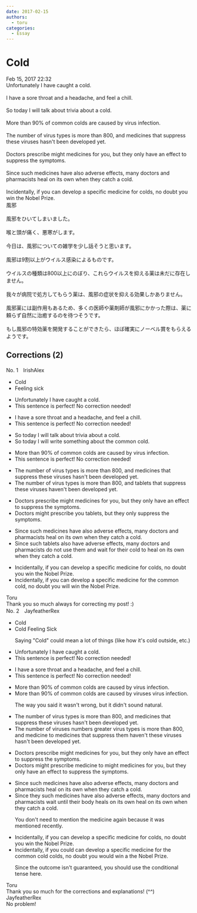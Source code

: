 ```yaml
---
date: 2017-02-15
authors:
  - toru
categories:
  - Essay
---
```


<h1 id="subject_show">Cold</h1>
<div class="date">Feb 15, 2017 22:32</div>
<div id="post"><div id="body_show_ori">
Unfortunately  I have caught a cold.<br/><br/>I have a sore throat and a headache, and feel a chill.<br/><br/>So today I will talk about trivia about a cold.<br/><br/>More than 90% of common colds are caused by virus infection.<br/><br/>The number of virus types is more than 800, and medicines that suppress these viruses hasn't been developed yet.<br/><br/>Doctors prescribe might medicines for you, but they only have an effect to suppress the symptoms.<br/><br/>Since such medicines have also adverse effects, many doctors and pharmacists heal on its own when they catch a cold.<br/><br/>Incidentally, if you can develop a specific medicine for colds, no doubt you win the Nobel Prize.
</div></div>

<!-- more -->

<div id="post_ja"><div id="body_show_mo">
風邪<br/><br/>風邪をひいてしまいました。<br/><br/>喉と頭が痛く、悪寒がします。<br/><br/>今日は、風邪についての雑学を少し話そうと思います。<br/><br/>風邪は9割以上がウイルス感染によるものです。<br/><br/>ウイルスの種類は800以上にのぼり、これらウイルスを抑える薬は未だに存在しません。<br/><br/>我々が病院で処方してもらう薬は、風邪の症状を抑える効果しかありません。<br/><br/>風邪薬には副作用もあるため、多くの医師や薬剤師が風邪にかかった際は、薬に頼らず自然に治癒するのを待つそうです。<br/><br/>もし風邪の特効薬を開発することができたら、ほぼ確実にノーベル賞をもらえるようです。
</div></div>

## Corrections (2)
<div id="block"><div class="first_name"> No. 1　<span class="just_name">IrishAlex</span></div><div id="block2">
<ul class="correction_field">
<li class="incorrect">Cold</li>
<li class="corrected correct">
<span class="f_blue">Feeling sick</span>
</li>
</ul>
<ul class="correction_field">
<li class="incorrect">Unfortunately  I have caught a cold.</li>
<li class="corrected perfect">This sentence is perfect! No correction needed!</li>
</ul>
<ul class="correction_field">
<li class="incorrect">I have a sore throat and a headache, and feel a chill.</li>
<li class="corrected perfect">This sentence is perfect! No correction needed!</li>
</ul>
<ul class="correction_field">
<li class="incorrect">So today I will talk about trivia about a cold.</li>
<li class="corrected correct">
So today I will <span class="f_blue">write something </span>about <span class="f_blue">the common</span> cold.
</li>
</ul>
<ul class="correction_field">
<li class="incorrect">More than 90% of common colds are caused by virus infection.</li>
<li class="corrected perfect">This sentence is perfect! No correction needed!</li>
</ul>
<ul class="correction_field">
<li class="incorrect">The number of virus types is more than 800, and medicines that suppress these viruses hasn't been developed yet.</li>
<li class="corrected correct">
The number of virus types is more than 800, and <span class="f_blue">tablets </span>that suppress these viruses ha<span class="f_blue">ve</span>n't been developed yet.
</li>
</ul>
<ul class="correction_field">
<li class="incorrect">Doctors prescribe might medicines for you, but they only have an effect to suppress the symptoms.</li>
<li class="corrected correct">
Doctors <span class="f_blue">might</span> prescribe <span class="f_blue">you tablets</span>, but they only suppress the symptoms.
</li>
</ul>
<ul class="correction_field">
<li class="incorrect">Since such medicines have also adverse effects, many doctors and pharmacists heal on its own when they catch a cold.</li>
<li class="corrected correct">
Since such <span class="f_blue">tablets </span>also <span class="f_blue">have </span>adverse effects, many doctors and pharmacists <span class="f_blue">do not use them and wait for their cold to </span>heal on its own when they catch a cold.
</li>
</ul>
<ul class="correction_field">
<li class="incorrect">Incidentally, if you can develop a specific medicine for colds, no doubt you win the Nobel Prize.</li>
<li class="corrected correct">
Incidentally, if you can develop a specific medicine for <span class="f_blue">the common </span>cold, no doubt you <span class="f_blue">will </span>win the Nobel Prize.
</li>
</ul>
</div><div class="name"><span class="just_name">Toru</span><br>
Thank you so much always for correcting my post! :)
</div>
</div>
<div id="block"><div class="first_name"> No. 2　<span class="just_name">JayfeatherRex</span></div><div id="block2">
<ul class="correction_field">
<li class="incorrect">Cold</li>
<li class="corrected correct">
<span class="sline">Cold</span><span class="f_red"> Feeling Sick</span>
<p class="correction_comment">Saying "Cold" could mean a lot of things (like how it's cold outside, etc.)</p>
</li>
</ul>
<ul class="correction_field">
<li class="incorrect">Unfortunately  I have caught a cold.</li>
<li class="corrected perfect">This sentence is perfect! No correction needed!</li>
</ul>
<ul class="correction_field">
<li class="incorrect">I have a sore throat and a headache, and feel a chill.</li>
<li class="corrected perfect">This sentence is perfect! No correction needed!</li>
</ul>
<ul class="correction_field">
<li class="incorrect">More than 90% of common colds are caused by virus infection.</li>
<li class="corrected correct">
More than 90% of common colds are caused by <span class="f_red">viruses </span><span class="sline">virus infection</span>.
<p class="correction_comment">The way you said it wasn't wrong, but it didn't sound natural.</p>
</li>
</ul>
<ul class="correction_field">
<li class="incorrect">The number of virus types is more than 800, and medicines that suppress these viruses hasn't been developed yet.</li>
<li class="corrected correct">
The number of <span class="f_red">viruses numbers greater </span><span class="sline">virus types is more </span>than 800, and <span class="f_red">medicine to </span><span class="sline">medicines</span> <span class="sline">that </span>suppress <span class="f_red">them haven't </span><span class="sline">these viruses hasn't </span>been developed yet.
</li>
</ul>
<ul class="correction_field">
<li class="incorrect">Doctors prescribe might medicines for you, but they only have an effect to suppress the symptoms.</li>
<li class="corrected correct">
Doctors <span class="f_red">might </span>prescribe <span class="f_red">medicine to </span><span class="sline">might medicines for </span>you, but they only <span class="sline">have an effect</span> <span class="sline">to </span>suppress the symptoms.
</li>
</ul>
<ul class="correction_field">
<li class="incorrect">Since such medicines have also adverse effects, many doctors and pharmacists heal on its own when they catch a cold.</li>
<li class="corrected correct">
Since <span class="f_red">they </span><span class="sline">such medicines </span>have also adverse effects, many doctors and pharmacists <span class="f_red">wait until their body heals on its own </span><span class="sline">heal on its own when they catch a cold</span>.
<p class="correction_comment">You don't need to mention the medicine again because it was mentioned recently.</p>
</li>
</ul>
<ul class="correction_field">
<li class="incorrect">Incidentally, if you can develop a specific medicine for colds, no doubt you win the Nobel Prize.</li>
<li class="corrected correct">
Incidentally, if you <span class="f_red">could </span><span class="sline">can</span> develop a specific medicine for <span class="f_red">the common cold </span><span class="sline">colds</span>, no doubt you <span class="f_red">would </span>win <span class="f_red">a </span><span class="sline">the </span>Nobel Prize.
<p class="correction_comment">Since the outcome isn't guaranteed, you should use the conditional tense here.</p>
</li>
</ul>
</div><div class="name"><span class="just_name">Toru</span><br>
Thank you so much for the corrections and explanations! (^^)
</div>
<div class="name"><span class="just_name">JayfeatherRex</span><br>
No problem!
</div>
</div>
